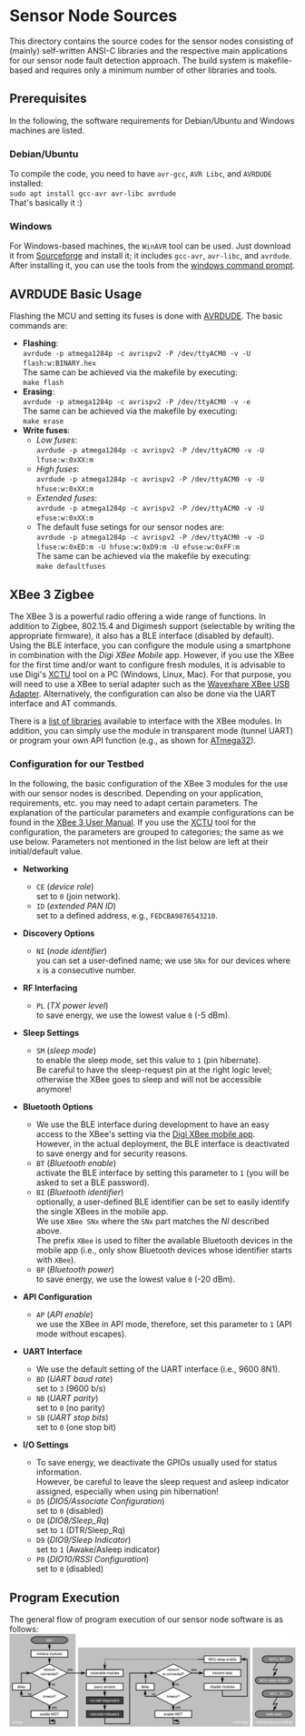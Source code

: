 # Sensor Node Sources #

This directory contains the source codes for the sensor nodes consisting of (mainly) self-written ANSI-C libraries and the respective main applications for our sensor node fault detection approach.
The build system is makefile-based and requires only a minimum number of other libraries and tools.


## Prerequisites ##

In the following, the software requirements for Debian/Ubuntu and Windows machines are listed.

### Debian/Ubuntu ###

To compile the code, you need to have `avr-gcc`, `AVR Libc`, and `AVRDUDE` installed:  
  `sudo apt install gcc-avr avr-libc avrdude`  
That's basically it :)


### Windows ###

For Windows-based machines, the `WinAVR` tool can be used. Just download it from [Sourceforge](https://sourceforge.net/projects/winavr/) and install it; it includes `gcc-avr`, `avr-libc`, and `avrdude`. After installing it, you can use the tools from the [windows command prompt](https://www.makeuseof.com/tag/a-beginners-guide-to-the-windows-command-line/).


## AVRDUDE Basic Usage ##

Flashing the MCU and setting its fuses is done with [AVRDUDE](https://www.nongnu.org/avrdude/).
The basic commands are:
* **Flashing**:  
  `avrdude -p atmega1284p -c avrispv2 -P /dev/ttyACM0 -v -U flash:w:BINARY.hex`  
  The same can be achieved via the makefile by executing:  
  `make flash`
* **Erasing**:  
  `avrdude -p atmega1284p -c avrispv2 -P /dev/ttyACM0 -v -e`  
  The same can be achieved via the makefile by executing:  
  `make erase`
* **Write fuses**:
    * *Low fuses*:  
      `avrdude -p atmega1284p -c avrispv2 -P /dev/ttyACM0 -v -U lfuse:w:0xXX:m`
    * *High fuses*:  
      `avrdude -p atmega1284p -c avrispv2 -P /dev/ttyACM0 -v -U hfuse:w:0xXX:m`
    * *Extended fuses*:  
      `avrdude -p atmega1284p -c avrispv2 -P /dev/ttyACM0 -v -U efuse:w:0xXX:m`
    * The default fuse setings for our sensor nodes are:  
      `avrdude -p atmega1284p -c avrispv2 -P /dev/ttyACM0 -v -U lfuse:w:0xED:m -U hfuse:w:0xD9:m -U efuse:w:0xFF:m`  
      The same can be achieved via the makefile by executing:  
      `make defaultfuses`


## XBee 3 Zigbee ##

The XBee 3 is a powerful radio offering a wide range of functions.
In addition to Zigbee, 802.15.4 and Digimesh support (selectable by writing the appropriate firmware), it also has a BLE interface (disabled by default).
Using the BLE interface, you can configure the module using a smartphone in combination with the _Digi XBee Mobile_ app.
However, if you use the XBee for the first time and/or want to configure fresh modules, it is advisable to use Digi's [XCTU](https://www.digi.com/products/embedded-systems/digi-xbee/digi-xbee-tools/xctu) tool on a PC (Windows, Linux, Mac).
For that purpose, you will need to use a XBee to serial adapter such as the [Wavexhare XBee USB Adapter](https://www.waveshare.com/wiki/XBee_USB_Adapter).
Alternatively, the configuration can also be done via the UART interface and AT commands.

There is a [list of libraries](https://www.digi.com/resources/documentation/Digidocs/90001456-13/concepts/c_xbee_libraries_api_mode.htm?TocPath=XBee%20API%20mode%7C_____6) available to interface with the XBee modules.
In addition, you can simply use the module in transparent mode (tunnel UART) or program your own API function (e.g., as shown for [ATmega32](https://www.electronicwings.com/avr-atmega/xbee-interfacing-with-atmega32)).


### Configuration for our Testbed ###

In the following, the basic configuration of the XBee 3 modules for the use with our sensor nodes is described.
Depending on your application, requirements, etc. you may need to adapt certain parameters.
The explanation of the particular parameters and example configurations can be found in the [XBee 3 User Manual](https://www.digi.com/resources/documentation/digidocs/pdfs/90001539.pdf).
If you use the [XCTU](https://www.digi.com/products/embedded-systems/digi-xbee/digi-xbee-tools/xctu) tool for the configuration, the parameters are grouped to categories; the same as we use below.
Parameters not mentioned in the list below are left at their initial/default value.

* **Networking**
    * `CE` (_device role_)  
        set to `0` (join network).
    * `ID` (_extended PAN ID_)  
        set to a defined address, e.g., `FEDCBA9876543210`.

* **Discovery Options**
    * `NI` (_node identifier_)  
        you can set a user-defined name; we use `SNx` for our devices where `x` is a consecutive number.

* **RF Interfacing**
    * `PL` (_TX power level_)  
        to save energy, we use the lowest value `0` (-5 dBm).

* **Sleep Settings**
    * `SM` (_sleep mode_)  
        to enable the sleep mode, set this value to `1` (pin hibernate).  
        Be careful to have the sleep-request pin at the right logic level; otherwise the XBee goes to sleep and will not be accessible anymore!

* **Bluetooth Options**
    * We use the BLE interface during development to have an easy access to the XBee's setting via the [Digi XBee mobile app](https://www.digi.com/products/embedded-systems/digi-xbee/digi-xbee-tools/digi-xbee-mobile-app).  
        However, in the actual deployment, the BLE interface is deactivated to save energy and for security reasons.
    * `BT` (_Bluetooth enable_)  
        activate the BLE interface by setting this parameter to `1` (you will be asked to set a BLE password).
    * `BI` (_Bluetooth identifier_)  
        optionally, a user-defined BLE identifier can be set to easily identify the single XBees in the mobile app.  
        We use `XBee SNx` where the `SNx` part matches the _NI_ described above.  
        The prefix `XBee` is used to filter the available Bluetooth devices in the mobile app (i.e., only show Bluetooth devices whose identifier starts with `XBee`).
    * `BP` (_Bluetooth power_)  
        to save energy, we use the lowest value `0` (-20 dBm).

* **API Configuration**
    * `AP` (_API enable_)  
        we use the XBee in API mode, therefore, set this parameter to `1` (API mode without escapes).

* **UART Interface**
    * We use the default setting of the UART interface (i.e., 9600 8N1).
    * `BD` (_UART baud rate_)  
        set to `3` (9600 b/s)
    * `NB` (_UART parity_)  
        set to `0` (no parity)
    * `SB` (_UART stop bits_)  
        set to `0` (one stop bit)

* **I/O Settings**
    * To save energy, we deactivate the GPIOs usually used for status information.  
        However, be careful to leave the sleep request and asleep indicator assigned, especially when using pin hibernation!
    * `D5` (_DIO5/Associate Configuration_)  
        set to `0` (disabled)
    * `D8` (_DIO8/Sleep_Rq_)  
        set to `1` (DTR/Sleep_Rq)
    * `D9` (_DIO9/Sleep Indicator_)  
        set to `1` (Awake/Asleep indicator)
    * `P0` (_DIO10/RSSI Configuration_)  
        set to `0` (disabled)


## Program Execution

The general flow of program execution of our sensor node software is as follows:  
![Sensor Node Flowchart](../../media/flowchart/ftdca_flowchart-sn.svg)

